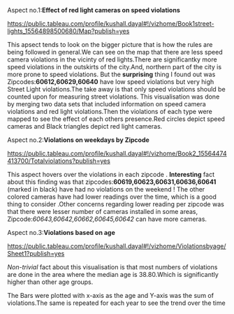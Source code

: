 Aspect no.1:**Effect of red light cameras on speed violations**

https://public.tableau.com/profile/kushall.dayal#!/vizhome/Book1street-lights_15564898500680/Map?publish=yes

This apsect tends to look on the bigger picture that is how the rules are being followed in general.We can see on the map that there are less speed camera violations in the vicinty of red lights.There are significantky more speed violations in the outskirts of the city.And, northern part of the city is more prone to speed violations.
But the **surprising** thing I found out was Zipcodes:**60612,60629,60640** have low speed violations but very high Street Light violations.The take away is that only speed violations should be counted upon for measuring street violations.
This visualisation was done by merging two data sets that included information on speed camera violations and red light violations.Then the violations of each type were mapped to see the effect of each others presence.Red circles depict speed cameras and Black triangles depict red light cameras.   

Aspect no.2:**Violations on weekdays by Zipcode**

https://public.tableau.com/profile/kushall.dayal#!/vizhome/Book2_15564474413700/Totalviolations?publish=yes

This aspect hovers over the violations in each zipcode .
**Interesting** fact about this finding was that zipcodes:**60619,60623,60631,60636,60641** (marked in black) have had no violations on the weekend !
The other colored cameras have had lower readings over the time, which is a good thing to consider .Other concerns regarding lower reading per zipcode was that there were lesser number of cameras installed in some areas, Zipcode:*60643,60642,60662,60645,60642* can have more cameras.

Aspect no.3:**Violations based on age**

https://public.tableau.com/profile/kushall.dayal#!/vizhome/Violationsbyage/Sheet1?publish=yes 

*Non-trivial* fact about this visualisation is that most numbers of violations are done in the area where the median age is 38.80.Which is significantly higher than other age groups.

The Bars were plotted with x-axis as the age and Y-axis was the sum of violations.The same is repeated for each year to see the trend over the time